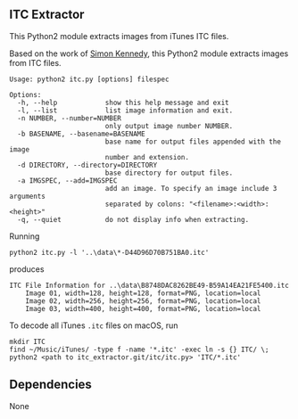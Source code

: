 ## ITC Extractor
This Python2 module extracts images from iTunes ITC files.

Based on the work of [Simon Kennedy](http://www.sffjunkie.co.uk/python-itc.html), this Python2 module extracts images from ITC files.
```
Usage: python2 itc.py [options] filespec

Options:
  -h, --help            show this help message and exit
  -l, --list            list image information and exit.
  -n NUMBER, --number=NUMBER
                        only output image number NUMBER.
  -b BASENAME, --basename=BASENAME
                        base name for output files appended with the image
                        number and extension.
  -d DIRECTORY, --directory=DIRECTORY
                        base directory for output files.
  -a IMGSPEC, --add=IMGSPEC
                        add an image. To specify an image include 3 arguments
                        separated by colons: "<filename>:<width>:<height>"
  -q, --quiet           do not display info when extracting.
```
Running
```
python2 itc.py -l '..\data\*-D44D96D70B751BA0.itc'
```
produces
```
ITC File Information for ..\data\B8748DAC8262BE49-B59A14EA21FE5400.itc
    Image 01, width=128, height=128, format=PNG, location=local
    Image 02, width=256, height=256, format=PNG, location=local
    Image 03, width=400, height=400, format=PNG, location=local
```
To decode all iTunes `.itc` files on macOS, run
```
mkdir ITC
find ~/Music/iTunes/ -type f -name '*.itc' -exec ln -s {} ITC/ \;
python2 <path to itc_extractor.git/itc/itc.py> 'ITC/*.itc'
```
## Dependencies
None
